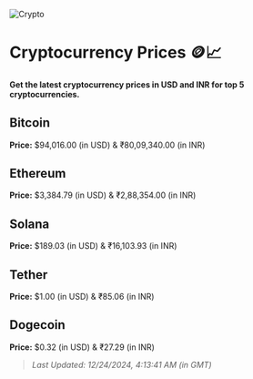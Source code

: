
![Crypto](https://www.techguide.com.au/wp-content/uploads/2020/11/crypto3.jpeg)

# Cryptocurrency Prices 🪙📈

#### Get the latest cryptocurrency prices in USD and INR for top 5 cryptocurrencies.

## Bitcoin

**Price:** $94,016.00 (in USD) & ₹80,09,340.00 (in INR)

## Ethereum

**Price:** $3,384.79 (in USD) & ₹2,88,354.00 (in INR)

## Solana

**Price:** $189.03 (in USD) & ₹16,103.93 (in INR)

## Tether

**Price:** $1.00 (in USD) & ₹85.06 (in INR)

## Dogecoin

**Price:** $0.32 (in USD) & ₹27.29 (in INR)

> _Last Updated: 12/24/2024, 4:13:41 AM (in GMT)_
